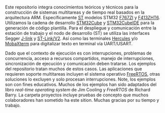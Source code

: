 Este repositorio integra conocimientos teóricos y técnicos para la construcción de sistemas multitareas y de tiempo real basados en la arquitectura ARM. Específicamente [ST]( https://www.st.com/content/st_com/en.html) modelos STM32 [F767ZI](https://www.st.com/en/microcontrollers-microprocessors/stm32f767zi.html) y [F413ZHT6](https://www.st.com/en/microcontrollers-microprocessors/stm32f413zh.html). Utilizamos la cadena de desarrollo [STM32Cube](https://www.st.com/content/st_com/en/products/ecosystems/stm32-open-development-environment/stm32cube.html) y [STM32CubeIDE](https://www.st.com/en/development-tools/stm32cubeide.html) para la generación de código plantilla. Para el despliegue y comunicación entre la estación de trabajo y el nodo de desarrollo (ST) se utiliza las interfaces Segger [J-link](https://www.segger.com/downloads/jlink/) y [ST-Link/V2](https://www.st.com/en/development-tools/stsw-link009.html). Así como las terminales [Hercules](https://www.hw-group.com/software/hercules-setup-utility) y/o [MobaXterm](https://mobaxterm.mobatek.net/) para digitalizar texto en terminal vía UART/USART. 

Dado que el contexto de ejecución es con interrupciones, problemas de concurrencia, acceso a recursos compartidos, manejo de interrupciones, sincronización de ejecución y comunicación deben tratarse. Los ejemplos del repositorio tratan muchos de estos casos. Las aplicaciones que requieren soporte multitareas incluyen el sistema operativo [FreeRTOS](https://www.freertos.org/), otras soluciones lo excluyen y solo procesan interrupciones. Note, los ejemplos son con fines educativos. Muchos de los ejemplos han sido adaptados del libro *real-time operating system* de Jim Cooling y *FreeRTOS* de Richard Barry. La carpeta proyectos incluye pruebas de concepto que muchos colaboradores han sometido ha este sition. Muchas gracias por su tiempo y trabajo. 
